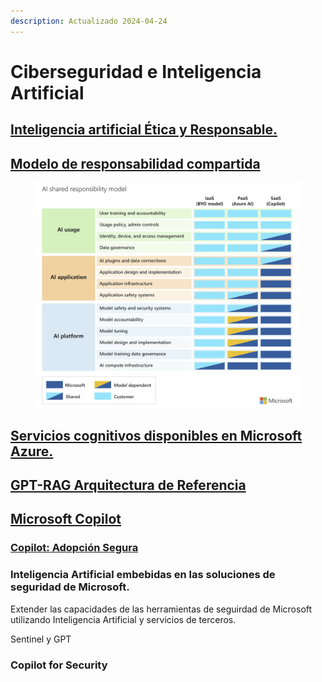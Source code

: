 ```yaml
---
description: Actualizado 2024-04-24
---
```


# Ciberseguridad e Inteligencia Artificial

## [Inteligencia artificial Ética y Responsable.](inteligencia-artificial-etica-y-responsable.md)

## [Modelo de responsabilidad compartida](modelo-de-responsabilidad-compartida-de-la-inteligencia-artificial-ia.md)&#x20;

<figure><img src="../.gitbook/assets/AI-Shared-Responsibility_20240425.png" alt=""><figcaption></figcaption></figure>

## [Servicios cognitivos disponibles en Microsoft Azure.](../ai-+-machine-learning/servicios-cognitivos-disponibles-en-microsoft-azure.md)

## [GPT-RAG Arquitectura de Referencia](gpt-rag-arquitectura-de-referencia.md)

## [Microsoft Copilot](../microsoft-copilot/)

### [Copilot: Adopción Segura](../microsoft-copilot/copilot-adopcion-segura.md)











### Inteligencia Artificial embebidas en las soluciones de seguridad de Microsoft.





Extender las capacidades de las herramientas de seguirdad de Microsoft utilizando Inteligencia Artificial y servicios de terceros.



Sentinel y GPT





### Copilot for Security

















